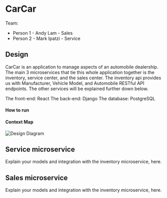 # CarCar

Team:

* Person 1 - Andy Lam - Sales
* Person 2 - Mark Ipatzi - Service

## Design
CarCar is an application to manage aspects of an automobile dealership. The main 3 microservices that tie this whole application together is the inventory, service center, and the sales center. The inventory api provides us with Manufacturer, Vehicle Model, and Automobile RESTful API endpoints. The other services will be explained further down below.

The front-end: React
The back-end: Django
The database: PostgreSQL

#### How to run
#### Context Map
![Design Diagram](.pictures\DesignDiagram.png)

####
## Service microservice

Explain your models and integration with the inventory
microservice, here.

## Sales microservice

Explain your models and integration with the inventory
microservice, here.
